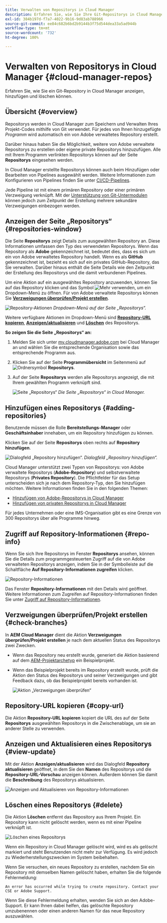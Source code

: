 ```yaml
---
title: Verwalten von Repositorys in Cloud Manager
description: Erfahren Sie, wie Sie Ihre Git-Repositorys in Cloud Manager anzeigen, hinzufügen und löschen können.
exl-id: 384b197d-f7a7-4022-9b16-9d83ab788966
source-git-commit: ee84c682b6bd2b9144b3f75d544dea33a5ad944b
workflow-type: tm+mt
source-wordcount: '732'
ht-degree: 100%

---
```



# Verwalten von Repositorys in Cloud Manager {#cloud-manager-repos}

Erfahren Sie, wie Sie ein Git-Repository in Cloud Manager anzeigen, hinzufügen und löschen können.

## Übersicht {#overview}

Repositorys werden in Cloud Manager zum Speichern und Verwalten Ihres Projekt-Codes mithilfe von Git verwendet. Für jedes von Ihnen hinzugefügte *Programm* wird automatisch ein von Adobe verwaltetes Repository erstellt.

Darüber hinaus haben Sie die Möglichkeit, weitere von Adobe verwaltete Repositorys zu erstellen oder eigene private Repositorys hinzuzufügen. Alle mit Ihrem Programm verlinkten Repositorys können auf der Seite **Repositorys** eingesehen werden.

In Cloud Manager erstellte Repositorys können auch beim Hinzufügen oder Bearbeiten von Pipelines ausgewählt werden. Weitere Informationen zum Konfigurieren von Pipelines finden Sie unter [CI/CD-Pipelines](/help/overview/ci-cd-pipelines.md).

Jede Pipeline ist mit einem primären Repository oder einer primären Verzweigung verknüpft. Mit der [Unterstützung von Git-Untermodulen](/help/managing-code/git-submodules.md) können jedoch zum Zeitpunkt der Erstellung mehrere sekundäre Verzweigungen einbezogen werden.

## Anzeigen der Seite „Repositorys“ {#repositories-window}

Die Seite **Repositorys** zeigt Details zum ausgewählten Repository an. Diese Informationen umfassen den Typ des verwendeten Repositorys. Wenn das Repository als **Adobe** gekennzeichnet ist, bedeutet dies, dass es sich um ein von Adobe verwaltetes Repository handelt. Wenn es als **GitHub** gekennzeichnet ist, bezieht es sich auf ein privates GitHub-Repository, das Sie verwalten. Darüber hinaus enthält die Seite Details wie den Zeitpunkt der Erstellung des Repositorys und die damit verbundenen Pipelines.

Um eine Aktion auf ein ausgewähltes Repository anzuwenden, können Sie auf das Repository klicken und das Symbol ![Mehr](https://spectrum.adobe.com/static/icons/workflow_18/Smock_More_18_N.svg) verwenden, um ein Dropdown-Menü zu öffnen. Für von Adobe verwaltete Repositorys können Sie **[Verzweigungen überprüfen/Projekt erstellen](#check-branches)**.

![Repository-Aktionen](assets/repository-actions.png)
*Dropdown-Menü auf der Seite „Repositorys“.*

Weitere verfügbare Aktionen im Dropdown-Menü sind **[Repository-URL kopieren](#copy-url)**, **[Anzeigen/aktualisieren](#view-update)** und **[Löschen](#delete)** des Repositorys.

**So zeigen Sie die Seite „Repositorys“ an:**

1. Melden Sie sich unter [my.cloudmanager.adobe.com](https://my.cloudmanager.adobe.com/) bei Cloud Manager an und wählen Sie die entsprechende Organisation sowie das entsprechende Programm aus.

1. Klicken Sie auf der Seite **Programmübersicht** im Seitenmenü auf ![Ordnersymbol](https://spectrum.adobe.com/static/icons/workflow_18/Smock_Folder_18_N.svg) **Repositorys**.

1. Auf der Seite **Repositorys** werden alle Repositorys angezeigt, die mit Ihrem gewählten Programm verknüpft sind.

   ![Seite „Repositorys“](assets/repositories.png)
   *Die Seite „Repositorys“ in Cloud Manager.*


## Hinzufügen eines Repositorys {#adding-repositories}

Benutzende müssen die Rolle **Bereitstellungs-Manager** oder **Geschäftsinhaber** innehaben, um ein Repository hinzufügen zu können.

Klicken Sie auf der Seite **Repositorys** oben rechts auf **Repository hinzufügen**.

![Dialogfeld „Repository hinzufügen“.](assets/repository-add.png)
*Dialogfeld „Repository hinzufügen“.*

Cloud Manager unterstützt zwei Typen von Repositorys: von Adobe verwaltete Repositorys (**Adobe-Repository**) und selbstverwaltete Repositorys (**Privates Repository**). Die Pflichtfelder für das Setup unterscheiden sich je nach dem Repository-Typ, den Sie hinzufügen möchten. Weitere Informationen finden Sie in den folgenden Themen:

* [Hinzufügen von Adobe-Repositorys in Cloud Manager](/help/managing-code/adobe-repositories.md)
* [Hinzufügen von privaten Repositorys in Cloud Manager](/help/managing-code/private-repositories.md)

Für jedes Unternehmen oder eine IMS-Organisation gibt es eine Grenze von 300 Repositorys über alle Programme hinweg.

## Zugriff auf Repository-Informationen {#repo-info}

Wenn Sie sich Ihre Repositorys im Fenster **Repositorys** ansehen, können Sie die Details zum programmgesteuerten Zugriff auf die von Adobe verwalteten Repositorys anzeigen, indem Sie in der Symbolleiste auf die Schaltfläche **Auf Repository-Informationen zugreifen** klicken.

![Repository-Informationen](assets/repository-access-repo-info2.png)

Das Fenster **Repository-Informationen** mit den Details wird geöffnet. Weitere Informationen zum Zugreifen auf Repository-Informationen finden Sie unter [Zugriff auf Repository-Informationen](/help/managing-code/accessing-repositories.md).

## Verzweigungen überprüfen/Projekt erstellen {#check-branches}

In **AEM Cloud Manager** dient die Aktion **Verzweigungen überprüfen/Projekt erstellen** je nach dem aktuellen Status des Repositorys zwei Zwecken.

* Wenn das Repository neu erstellt wurde, generiert die Aktion basierend auf dem [AEM-Projektarchetyp](https://experienceleague.adobe.com/de/docs/experience-manager-core-components/using/developing/archetype/overview) ein Beispielprojekt.
* Wenn das Beispielprojekt bereits im Repository erstellt wurde, prüft die Aktion den Status des Repositorys und seiner Verzweigungen und gibt Feedback dazu, ob das Beispielprojekt bereits vorhanden ist.

  ![Aktion „Verzweigungen überprüfen“](assets/check-branches.png)

## Repository-URL kopieren {#copy-url}

Die Aktion **Repository-URL kopieren** kopiert die URL des auf der Seite **Repositorys** ausgewählten Repositorys in die Zwischenablage, um sie an anderer Stelle zu verwenden.

## Anzeigen und Aktualisieren eines Repositorys {#view-update}

Mit der Aktion **Anzeigen/aktualisieren** wird das Dialogfeld **Repository aktualisieren** geöffnet, in dem Sie den **Namen** des Repositorys und die **Repository-URL-Vorschau** anzeigen können. Außerdem können Sie damit die **Beschreibung** des Repositorys aktualisieren.

![Anzeigen und Aktualisieren von Repository-Informationen](assets/repository-view-update.png)

## Löschen eines Repositorys {#delete}

Die Aktion **Löschen** entfernt das Repository aus Ihrem Projekt. Ein Repository kann nicht gelöscht werden, wenn es mit einer Pipeline verknüpft ist.

![Löschen eines Repositorys](assets/delete.png)

Wenn ein Repository in Cloud Manager gelöscht wird, wird es als gelöscht markiert und steht Benutzenden nicht mehr zur Verfügung. Es wird jedoch zu Wiederherstellungszwecken im System beibehalten.

Wenn Sie versuchen, ein neues Repository zu erstellen, nachdem Sie ein Repository mit demselben Namen gelöscht haben, erhalten Sie die folgende Fehlermeldung:

`An error has occurred while trying to create repository. Contact your CSE or Adobe Support.`

Wenn Sie diese Fehlermeldung erhalten, wenden Sie sich an den Adobe-Support. Er kann Ihnen dabei helfen, das gelöschte Repository umzubenennen oder einen anderen Namen für das neue Repository auszuwählen.
